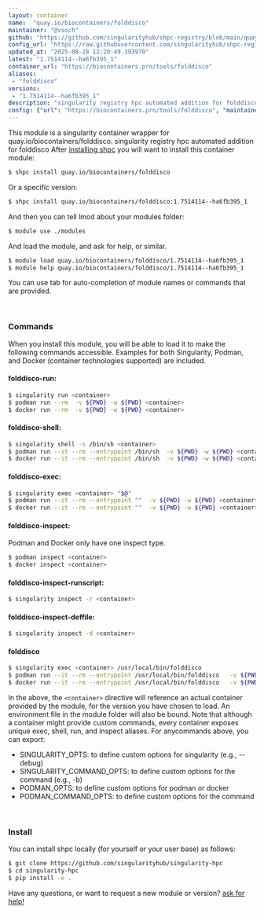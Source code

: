 ```yaml
---
layout: container
name:  "quay.io/biocontainers/folddisco"
maintainer: "@vsoch"
github: "https://github.com/singularityhub/shpc-registry/blob/main/quay.io/biocontainers/folddisco/container.yaml"
config_url: "https://raw.githubusercontent.com/singularityhub/shpc-registry/main/quay.io/biocontainers/folddisco/container.yaml"
updated_at: "2025-08-28 12:20:49.393970"
latest: "1.7514114--ha6fb395_1"
container_url: "https://biocontainers.pro/tools/folddisco"
aliases:
 - "folddisco"
versions:
 - "1.7514114--ha6fb395_1"
description: "singularity registry hpc automated addition for folddisco"
config: {"url": "https://biocontainers.pro/tools/folddisco", "maintainer": "@vsoch", "description": "singularity registry hpc automated addition for folddisco", "latest": {"1.7514114--ha6fb395_1": "sha256:aea72513f1a7f41352951cd05237f1edff72a48676780ab3e83b17e1bb5e87f5"}, "tags": {"1.7514114--ha6fb395_1": "sha256:aea72513f1a7f41352951cd05237f1edff72a48676780ab3e83b17e1bb5e87f5"}, "docker": "quay.io/biocontainers/folddisco", "aliases": {"folddisco": "/usr/local/bin/folddisco"}}
---
```


This module is a singularity container wrapper for quay.io/biocontainers/folddisco.
singularity registry hpc automated addition for folddisco
After [installing shpc](#install) you will want to install this container module:


```bash
$ shpc install quay.io/biocontainers/folddisco
```

Or a specific version:

```bash
$ shpc install quay.io/biocontainers/folddisco:1.7514114--ha6fb395_1
```

And then you can tell lmod about your modules folder:

```bash
$ module use ./modules
```

And load the module, and ask for help, or similar.

```bash
$ module load quay.io/biocontainers/folddisco/1.7514114--ha6fb395_1
$ module help quay.io/biocontainers/folddisco/1.7514114--ha6fb395_1
```

You can use tab for auto-completion of module names or commands that are provided.

<br>

### Commands

When you install this module, you will be able to load it to make the following commands accessible.
Examples for both Singularity, Podman, and Docker (container technologies supported) are included.

#### folddisco-run:

```bash
$ singularity run <container>
$ podman run --rm  -v ${PWD} -w ${PWD} <container>
$ docker run --rm  -v ${PWD} -w ${PWD} <container>
```

#### folddisco-shell:

```bash
$ singularity shell -s /bin/sh <container>
$ podman run --it --rm --entrypoint /bin/sh  -v ${PWD} -w ${PWD} <container>
$ docker run --it --rm --entrypoint /bin/sh  -v ${PWD} -w ${PWD} <container>
```

#### folddisco-exec:

```bash
$ singularity exec <container> "$@"
$ podman run --it --rm --entrypoint ""  -v ${PWD} -w ${PWD} <container> "$@"
$ docker run --it --rm --entrypoint ""  -v ${PWD} -w ${PWD} <container> "$@"
```

#### folddisco-inspect:

Podman and Docker only have one inspect type.

```bash
$ podman inspect <container>
$ docker inspect <container>
```

#### folddisco-inspect-runscript:

```bash
$ singularity inspect -r <container>
```

#### folddisco-inspect-deffile:

```bash
$ singularity inspect -d <container>
```


#### folddisco

```bash
$ singularity exec <container> /usr/local/bin/folddisco
$ podman run --it --rm --entrypoint /usr/local/bin/folddisco   -v ${PWD} -w ${PWD} <container> -c " $@"
$ docker run --it --rm --entrypoint /usr/local/bin/folddisco   -v ${PWD} -w ${PWD} <container> -c " $@"
```



In the above, the `<container>` directive will reference an actual container provided
by the module, for the version you have chosen to load. An environment file in the
module folder will also be bound. Note that although a container
might provide custom commands, every container exposes unique exec, shell, run, and
inspect aliases. For anycommands above, you can export:

 - SINGULARITY_OPTS: to define custom options for singularity (e.g., --debug)
 - SINGULARITY_COMMAND_OPTS: to define custom options for the command (e.g., -b)
 - PODMAN_OPTS: to define custom options for podman or docker
 - PODMAN_COMMAND_OPTS: to define custom options for the command

<br>

### Install

You can install shpc locally (for yourself or your user base) as follows:

```bash
$ git clone https://github.com/singularityhub/singularity-hpc
$ cd singularity-hpc
$ pip install -e .
```

Have any questions, or want to request a new module or version? [ask for help!](https://github.com/singularityhub/singularity-hpc/issues)